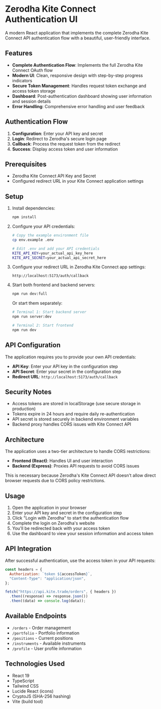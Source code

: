 # Zerodha Kite Connect Authentication UI

A modern React application that implements the complete Zerodha Kite Connect API authentication flow with a beautiful, user-friendly interface.

## Features

- **Complete Authentication Flow**: Implements the full Zerodha Kite Connect OAuth flow
- **Modern UI**: Clean, responsive design with step-by-step progress indicators
- **Secure Token Management**: Handles request token exchange and access token storage
- **Dashboard**: Post-authentication dashboard showing user information and session details
- **Error Handling**: Comprehensive error handling and user feedback

## Authentication Flow

1. **Configuration**: Enter your API key and secret
2. **Login**: Redirect to Zerodha's secure login page
3. **Callback**: Process the request token from the redirect
4. **Success**: Display access token and user information

## Prerequisites

- Zerodha Kite Connect API Key and Secret
- Configured redirect URL in your Kite Connect application settings

## Setup

1. Install dependencies:

   ```bash
   npm install
   ```

2. Configure your API credentials:

   ```bash
   # Copy the example environment file
   cp env.example .env

   # Edit .env and add your API credentials
   KITE_API_KEY=your_actual_api_key_here
   KITE_API_SECRET=your_actual_api_secret_here
   ```

3. Configure your redirect URL in Zerodha Kite Connect app settings:

   ```
   http://localhost:5173/auth/callback
   ```

4. Start both frontend and backend servers:

   ```bash
   npm run dev:full
   ```

   Or start them separately:

   ```bash
   # Terminal 1: Start backend server
   npm run server:dev

   # Terminal 2: Start frontend
   npm run dev
   ```

## API Configuration

The application requires you to provide your own API credentials:

- **API Key**: Enter your API key in the configuration step
- **API Secret**: Enter your secret in the configuration step
- **Redirect URL**: `http://localhost:5173/auth/callback`

## Security Notes

- Access tokens are stored in localStorage (use secure storage in production)
- Tokens expire in 24 hours and require daily re-authentication
- API secret is stored securely in backend environment variables
- Backend proxy handles CORS issues with Kite Connect API

## Architecture

The application uses a two-tier architecture to handle CORS restrictions:

- **Frontend (React)**: Handles UI and user interaction
- **Backend (Express)**: Proxies API requests to avoid CORS issues

This is necessary because Zerodha's Kite Connect API doesn't allow direct browser requests due to CORS policy restrictions.

## Usage

1. Open the application in your browser
2. Enter your API key and secret in the configuration step
3. Click "Login with Zerodha" to start the authentication flow
4. Complete the login on Zerodha's website
5. You'll be redirected back with your access token
6. Use the dashboard to view your session information and access token

## API Integration

After successful authentication, use the access token in your API requests:

```javascript
const headers = {
  Authorization: `token ${accessToken}`,
  "Content-Type": "application/json",
};

fetch("https://api.kite.trade/orders", { headers })
  .then((response) => response.json())
  .then((data) => console.log(data));
```

## Available Endpoints

- `/orders` - Order management
- `/portfolio` - Portfolio information
- `/positions` - Current positions
- `/instruments` - Available instruments
- `/profile` - User profile information

## Technologies Used

- React 19
- TypeScript
- Tailwind CSS
- Lucide React (icons)
- CryptoJS (SHA-256 hashing)
- Vite (build tool)
